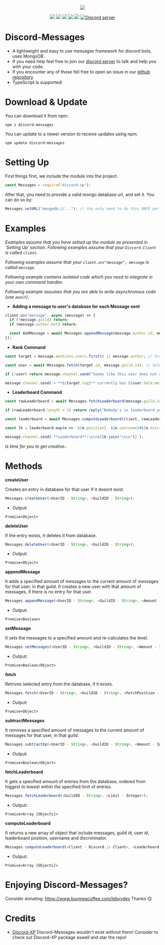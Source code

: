 <p align="center"><a href="https://nodei.co/npm/discord-messages/"><img src="https://nodei.co/npm/discord-messages.png"></a></p>
<p align="center"><img src="https://img.shields.io/npm/v/discord-messages"> <img src="https://img.shields.io/github/repo-size/Lebyy/discord-messages"> <img src="https://img.shields.io/npm/l/discord-messages"> <img src="https://img.shields.io/github/contributors/Lebyy/discord-messages"> <img src="https://img.shields.io/github/package-json/dependency-version/Lebyy/discord-messages/mongoose"> <a href="https://discord.gg/pndumb6J3t"><img src="https://discordapp.com/api/guilds/815261972450115585/widget.png" alt="Discord server"/></a></p>

# Discord-Messages
- A lightweight and easy to use messages framework for discord bots, uses MongoDB.
- If you need help feel free to join our <a href="https://discord.gg/pndumb6J3t">discord server</a> to talk and help you with your code.
- If you encounter any of those fell free to open an issue in our <a href="https://github.com/Lebyy/discord-messages/issues">github repository</a>.
- TypeScript is supported!
# Download & Update
You can download it from npm:
```cli
npm i discord-messages
```
You can update to a newer version to receive updates using npm.
```cli
npm update discord-messages
```

# Setting Up
First things first, we include the module into the project.
```js
const Messages = require("discord-xp");
```
After that, you need to provide a valid mongo database url, and set it. You can do so by:
```js
Messages.setURL("mongodb://..."); // You only need to do this ONCE per process.
```

# Examples
*Examples assume that you have setted up the module as presented in 'Setting Up' section.*
*Following examples assume that your `Discord.Client` is called `client`.*

*Following examples assume that your `client.on("message", message` is called `message`.*

*Following example contains isolated code which you need to integrate in your own command handler.*

*Following example assumes that you are able to write asynchronous code (use `await`).*

- **Adding a message to user's database for each Message sent**

```js
client.on("message", async (message) => {
  if (!message.guild) return;
  if (message.author.bot) return;

  const AddMessage = await Messages.appendMessage(message.author.id, message.guild.id, 1);
});
```
- **Rank Command**

```js
const target = message.mentions.users.first() || message.author; // Grab the target.

const user = await Messages.fetch(target.id, message.guild.id); // Selects the target from the database.

if (!user) return message.channel.send("Seems like this user does not any messages so far..."); // If there isnt such user in the database, we send a message in general.

message.channel.send(`> **${target.tag}** currently has ${user.data.messages} message(s).`); // We show the message(s) count.
```

- **Leaderboard Command**

```js
const rawLeaderboard = await Messages.fetchLeaderboard(message.guild.id, 10); // We grab top 10 users with most message(s) in the current server.

if (rawLeaderboard.length < 1) return reply("Nobody's in leaderboard yet.");

const leaderboard = await Messages.computeLeaderboard(client, rawLeaderboard, true); // We process the leaderboard.

const lb = leaderboard.map(e => `${e.position}. ${e.username}#${e.discriminator}\nMessages Count: ${e.messages}`); // We map the outputs.

message.channel.send(`**Leaderboard**:\n\n${lb.join("\n\n")}`);
```

*Is time for you to get creative..*

# Methods
**createUser**

Creates an entry in database for that user if it doesnt exist.
```js
Messages.createUser(<UserID - String>, <GuildID - String>);
```
- Output:
```
Promise<Object>
```
**deleteUser**

If the entry exists, it deletes it from database.
```js
Messages.deleteUser(<UserID - String>, <GuildID - String>);
```
- Output:
```
Promise<Object>
```
**appendMessage**

It adds a specified amount of messages to the current amount of messages for that user, in that guild. It creates a new user with that amount of messages, if there is no entry for that user. 
```js
Messages.appendMessage(<UserID - String>, <GuildID - String>, <Amount - Integer>);
```
- Output:
```
Promise<Boolean>
```
**setMessage**

It sets the messages to a specified amount and re-calculates the level.
```js
Messages.setMessages(<UserID - String>, <GuildID - String>, <Amount - Integer>);
```
- Output:
```
Promise<Boolean/Object>
```
**fetch**

Retrives selected entry from the database, if it exists.
```js
Messages.fetch(<UserID - String>, <GuildID - String>, <FetchPosition - Boolean>);
```
- Output:
```
Promise<Object>
```
**subtractMessages**

It removes a specified amount of messages to the current amount of messages for that user, in that guild.
```js
Messages.subtractXp(<UserID - String>, <GuildID - String>, <Amount - Integer>);
```
- Output:
```
Promise<Boolean/Object>
```
**fetchLeaderboard**

It gets a specified amount of entries from the database, ordered from higgest to lowest within the specified limit of entries.
```js
Messages.fetchLeaderboard(<GuildID - String>, <Limit - Integer>);
```
- Output:
```
Promise<Array [Objects]>
```
**computeLeaderboard**

It returns a new array of object that include messages, guild id, user id, leaderboard position, username and discriminator.
```js
Messages.computeLeaderboard(<Client - Discord.js Client>, <Leaderboard - fetchLeaderboard output>, <fetchUsers - boolean, disabled by default>);
```
- Output:
```
Promise<Array [Objects]>
```

# Enjoying Discord-Messages?
Consider donating: https://www.buymeacoffee.com/lebyydev
Thanks 😊

# Credits
- [Discord-XP](https://github.com/MrAugu/discord-xp) Discord-Messages wouldn't exist without them! Consider to check out Discord-XP package aswell and star the repo!
